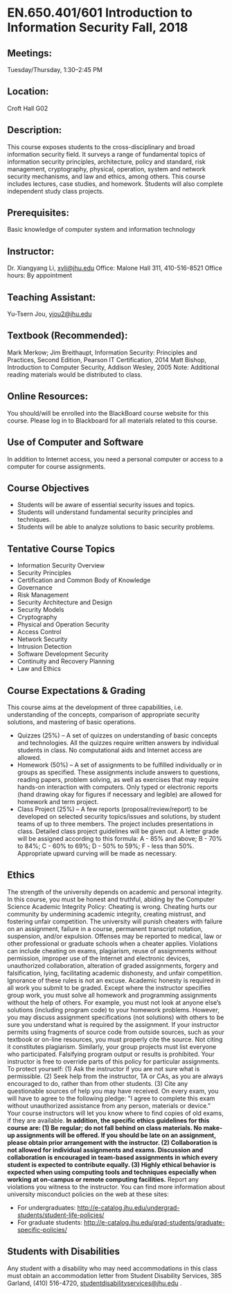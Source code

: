 # EN.650.401/601 Introduction to Information Security Fall, 2018

## Meetings:
Tuesday/Thursday, 1:30–2:45 PM

## Location:
Croft Hall G02

## Description:
This course exposes students to the cross-disciplinary and broad information security field. It surveys a range of fundamental topics of information security principles, architecture, policy and standard, risk management, cryptography, physical, operation, system and network security mechanisms, and law and ethics, among others. This course includes lectures, case studies, and homework. Students will also complete independent study class projects.

## Prerequisites:
Basic knowledge of computer system and information technology

## Instructor:
Dr. Xiangyang Li, xyli@jhu.edu Office: Malone Hall 311, 410-516-8521 Office hours: By appointment

## Teaching Assistant:
Yu-Tsern Jou, yjou2@jhu.edu

## Textbook (Recommended):
Mark Merkow; Jim Breithaupt, Information Security: Principles and Practices, Second Edition, Pearson IT Certification, 2014
Matt Bishop, Introduction to Computer Security, Addison Wesley, 2005
Note: Additional reading materials would be distributed to class.

## Online Resources:
You should/will be enrolled into the BlackBoard course website for this course. Please log in to Blackboard for all materials related to this course.

## Use of Computer and Software
In addition to Internet access, you need a personal computer or access to a computer for course assignments.

## Course Objectives
- Students will be aware of essential security issues and topics.
- Students will understand fundamental security principles and techniques.
- Students will be able to analyze solutions to basic security problems.

## Tentative Course Topics
- Information Security Overview
- Security Principles
- Certification and Common Body of Knowledge
- Governance
- Risk Management
- Security Architecture and Design
- Security Models
- Cryptography
- Physical and Operation Security
- Access Control
- Network Security
- Intrusion Detection
- Software Development Security
- Continuity and Recovery Planning
- Law and Ethics

## Course Expectations & Grading
This course aims at the development of three capabilities, i.e. understanding of the concepts, comparison of appropriate security solutions, and mastering of basic operations.
- Quizzes (25%) – A set of quizzes on understanding of basic concepts and technologies. All the quizzes require written answers by individual students in class. No computational aids and Internet access are allowed.
- Homework (50%) – A set of assignments to be fulfilled individually or in groups as specified. These assignments include answers to questions, reading papers, problem solving, as well as exercises that may require hands-on interaction with computers. Only typed or electronic reports (hand drawing okay for figures if necessary and legible) are allowed for homework and term project.
- Class Project (25%) – A few reports (proposal/review/report) to be developed on selected security topics/issues and solutions, by student teams of up to three members. The project includes presentations in class. Detailed class project guidelines will be given out.
A letter grade will be assigned according to this formula: A - 85% and above; B - 70% to 84%; C - 60% to 69%; D - 50% to 59%; F - less than 50%. Appropriate upward curving will be made as necessary.

## Ethics
The strength of the university depends on academic and personal integrity. In this course, you must be honest and truthful, abiding by the Computer Science Academic Integrity Policy:
Cheating is wrong. Cheating hurts our community by undermining academic integrity, creating mistrust, and fostering unfair competition. The university will punish cheaters with failure on an assignment, failure in a course, permanent transcript notation, suspension, and/or expulsion. Offenses may be reported to medical, law or other professional or graduate schools when a cheater applies.
Violations can include cheating on exams, plagiarism, reuse of assignments without permission, improper use of the Internet and electronic devices, unauthorized collaboration, alteration of graded assignments, forgery and falsification, lying, facilitating academic dishonesty, and unfair competition. Ignorance of these rules is not an excuse.
Academic honesty is required in all work you submit to be graded. Except where the instructor specifies group work, you must solve all homework and programming assignments without the help of others. For example, you must not look at anyone else’s solutions (including program code) to your homework problems. However, you may discuss assignment specifications (not solutions) with others to be sure you understand what is required by the assignment.
If your instructor permits using fragments of source code from outside sources, such as your textbook or on-line resources, you must properly cite the source. Not citing it constitutes plagiarism. Similarly, your group projects must list everyone who participated.
Falsifying program output or results is prohibited.
Your instructor is free to override parts of this policy for particular assignments. To protect yourself: (1) Ask the instructor if you are not sure what is permissible. (2) Seek help from the instructor, TA or CAs, as you are always encouraged to do, rather than from other students. (3) Cite any questionable sources of help you may have received.
On every exam, you will have to agree to the following pledge: "I agree to complete this exam without unauthorized assistance from any person, materials or device." Your course instructors will let you know where to find copies of old exams, if they are available.
__In addition, the specific ethics guidelines for this course are:
(1) Be regular; do not fall behind on class materials. No make-up assignments will be offered. If you should be late on an assignment, please obtain prior arrangement with the instructor.
(2) Collaboration is not allowed for individual assignments and exams. Discussion and collaboration is encouraged in team-based assignments in which every student is expected to contribute equally.
(3) Highly ethical behavior is expected when using computing tools and techniques especially when working at on-campus or remote computing facilities.__
Report any violations you witness to the instructor.
You can find more information about university misconduct policies on the web at these sites:
- For undergraduates: http://e-catalog.jhu.edu/undergrad-students/student-life-policies/
- For graduate students: http://e-catalog.jhu.edu/grad-students/graduate-specific-policies/

## Students with Disabilities
Any student with a disability who may need accommodations in this class must obtain an accommodation letter from Student Disability Services, 385 Garland, (410) 516-4720, studentdisabilityservices@jhu.edu .
